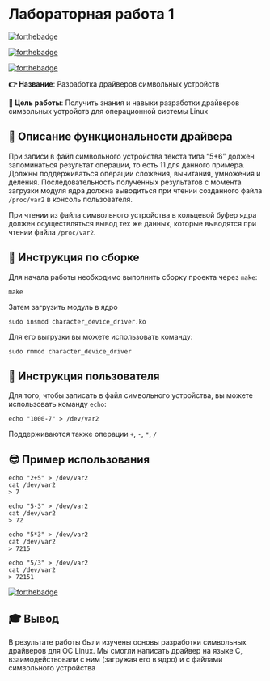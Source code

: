 # Лабораторная работа 1

[![forthebadge](https://forthebadge.com/images/badges/made-with-c.svg)](https://forthebadge.com)

[![forthebadge](https://forthebadge.com/images/badges/built-with-love.svg)](https://forthebadge.com)

[![forthebadge](https://forthebadge.com/images/badges/works-on-my-machine.svg)](https://forthebadge.com)

**👉 Название**: Разработка драйверов символьных устройств

**🎯 Цель работы**: Получить знания и навыки разработки драйверов символьных устройств для операционной системы Linux



## 📜 Описание функциональности драйвера 

При записи в файл символьного устройства текста типа “5+6” должен запоминаться результат операции, то есть 11 для данного примера. 
Должны поддерживаться операции сложения, вычитания, умножения и деления. Последовательность полученных результатов с момента 
загрузки модуля ядра должна выводиться при чтении созданного файла `/proc/var2` в консоль пользователя.

При чтении из файла символьного устройства в кольцевой буфер ядра должен осуществляться 
вывод тех же данных, которые выводятся при чтении файла `/proc/var2`.

## 🚀 Инструкция по сборке 

Для начала работы необходимо выполнить сборку проекта через `make`:

```
make
```

Затем загрузить модуль в ядро

```shell
sudo insmod character_device_driver.ko
```

Для его выгрузки вы можете использовать команду:

```shell
sudo rmmod character_device_driver
```



## 🐤 Инструкция пользователя 

Для того, чтобы записать в файл символьного устройства, вы можете использовать команду `echo`:

```shell
echo "1000-7" > /dev/var2
```

Поддерживаются также операции `+`, `-`, `*`, `/`



## 😎 Пример использования

```shell
echo "2+5" > /dev/var2
cat /dev/var2
> 7

echo "5-3" > /dev/var2
cat /dev/var2
> 72

echo "5*3" > /dev/var2
cat /dev/var2
> 7215

echo "5/3" > /dev/var2
cat /dev/var2
> 72151
```

[![forthebadge](https://forthebadge.com/images/badges/it-works-why.svg)](https://forthebadge.com)



## 🎓 Вывод 

В результате работы были изучены основы разработки символьных драйверов для ОС Linux. Мы смогли написать драйвер на языке C, взаимодействовали с ним (загружая его в ядро) и с файлами символьного устройства